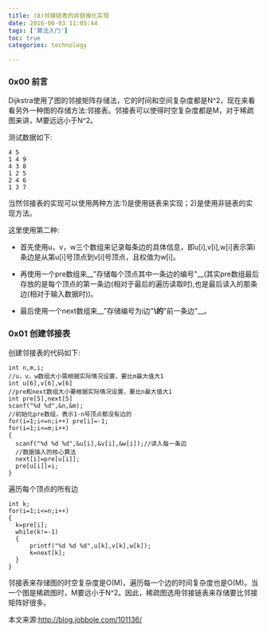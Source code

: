 ```yaml
---
title: (8)邻接链表的非链接化实现
date: 2016-06-03 11:05:44
tags: ['算法入门']
toc: true
categories: technology

---
```

### 0x00 前言

Dijkstra使用了图的邻接矩阵存储法，它的时间和空间复杂度都是N^2，现在来看看另外一种图的存储方法:邻接表。邻接表可以使得时空复杂度都是M，对于稀疏图来讲，M要远远小于N^2。

测试数据如下:
```
4 5
1 4 9
4 3 8
1 2 5
2 4 6
1 3 7
```

当然邻接表的实现可以使用两种方法:1)是使用链表来实现；2)是使用非链表的实现方法。

这里使用第二种:
* 首先使用u，v，w三个数组来记录每条边的具体信息，即u[i],v[i],w[i]表示第i条边是从第u[i]号顶点到v[i]号顶点，且权值为w[i]。

* 再使用一个pre数组来__"存储每个顶点其中一条边的编号"__(其实pre数组最后存放的是每个顶点的第一条边(相对于最后的遍历读取时),也是最后读入的那条边(相对于输入数据时))。

* 最后使用一个next数组来__"存储编号为i边"__\的__"前一条边"__。

### 0x01 创建邻接表

创建邻接表的代码如下:

```
int n,m,i;
//u，v，w数组大小需根据实际情况设置，要比m最大值大1
int u[6],v[6],w[6]
//pre和next数组大小要根据实际情况设置，要比n最大值大1
int pre[5],next[5]
scanf("%d %d",&n,&m);
//初始化pre数组，表示1-n号顶点都没有边的
for(i=1;i<=n;i++) pre[i]=-1;
for(i=1;i<=m;i++)
{
  scanf("%d %d %d",&u[i],&v[i],&w[i]);//读入每一条边
  //数据插入的核心算法
  next[i]=pre[u[i]];
  pre[u[i]]=i;
}
```

遍历每个顶点的所有边

```
int k;
for(i=1;i<=n;i++)
{
  k=pre[i];
  while(k!=-1)
  {
      printf("%d %d %d",u[k],v[k],w[k]);
      k=next[k];
  }
}
```

邻接表来存储图的时空复杂度是O(M)，遍历每一个边的时间复杂度也是O(M)。当一个图是稀疏图时，M要远小于N^2。因此，稀疏图选用邻接链表来存储要比邻接矩阵好很多。

本文来源:http://blog.jobbole.com/101136/


